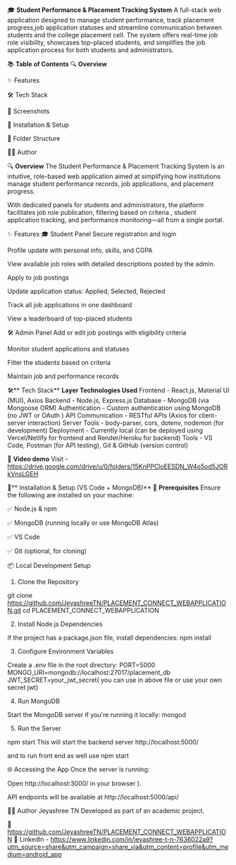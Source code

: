 
🎓 **Student Performance & Placement Tracking System**
A full-stack web application designed to manage student performance, track placement progress,job application statuses and streamline communication between students and the college placement cell. The system offers real-time job role visibility, showcases top-placed students, and simplifies the job application process for both students and administrators.

📚 **Table of Contents**
🔍 **Overview**

✨ Features

🛠️ Tech Stack

📸 Screenshots

🚀 Installation & Setup

🧩 Folder Structure

👩‍💻 Author



🔍 **Overview**
The Student Performance & Placement Tracking System is an intuitive, role-based web application aimed at simplifying how institutions manage student performance records, job applications, and placement progress.

With dedicated panels for students and administrators, the platform facilitates job role publication, filtering based on criteria , student application tracking, and performance monitoring—all from a single portal.

✨ Features
🎓 Student Panel
Secure registration and login

Profile update with personal info, skills, and CGPA

View available job roles with detailed descriptions posted by the admin.

Apply to job postings

Update application status: Applied, Selected, Rejected

Track all job applications in one dashboard

View a leaderboard of top-placed students

🛠️ Admin Panel 
Add or edit job postings with eligibility criteria

Monitor student applications and statuses

Filter the students based on criteria 

Maintain job and performance records


🛠️** Tech Stack**
**Layer	Technologies Used**
Frontend             -	React.js, Material UI (MUI), Axios
Backend              - 	Node.js, Express.js
Database             -	MongoDB (via Mongoose ORM)
Authentication       -	Custom authentication using MongoDB (no JWT or OAuth )
API Communication    - 	RESTful APIs (Axios for client-server interaction)
Server Tools	       -  body-parser, cors, dotenv, nodemon (for development)
Deployment	         -  Currently local (can be deployed using Vercel/Netlify for frontend and Render/Heroku for backend)
Tools                - 	VS Code, Postman (for API testing), Git & GitHub (version control)


📸 **Video demo**
 Visit - https://drive.google.com/drive/u/0/folders/15KnPPCloEESDN_W4o5od5JORkVnsLGEH

🚀** Installation & Setup (VS Code + MongoDB)**
🔧 **Prerequisites**
Ensure the following are installed on your machine:

✅ Node.js & npm

✅ MongoDB (running locally or use MongoDB Atlas)

✅ VS Code

✅ Git (optional, for cloning)

📦 Local Development Setup
1. Clone the Repository

git clone https://github.com/JeyashreeTN/PLACEMENT_CONNECT_WEBAPPLICATION.git
cd PLACEMENT_CONNECT_WEBAPPLICATION

2. Install Node.js Dependencies

If the project has a package.json file, install dependencies:
npm install

3. Configure Environment Variables

Create a .env file in the root directory:
PORT=5000
MONGO_URI=mongodb://localhost:27017/placement_db
JWT_SECRET=your_jwt_secret( you can use in above file or use your own secret jwt)


4. Run MongoDB

Start the MongoDB server if you're running it locally:
mongod


5. Run the Server

npm start
This will start the backend server
http://localhost:5000/

and to run front end as well use npm start

🌐 Accessing the App
Once the server is running:

Open http://localhost:3000/ in your browser ).

API endpoints will be available at http://localhost:5000/api/

👩‍💻 Author
Jeyashree TN
Developed as part of an academic project.

📎 https://github.com/JeyashreeTN/PLACEMENT_CONNECT_WEBAPPLICATION
📎 LinkedIn - https://www.linkedin.com/in/jeyashree-t-n-7636022a9?utm_source=share&utm_campaign=share_via&utm_content=profile&utm_medium=android_app


